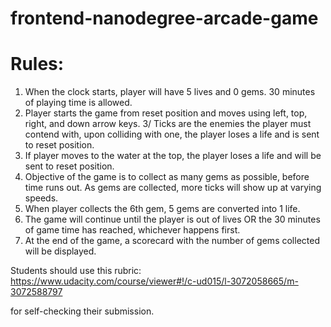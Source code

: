 frontend-nanodegree-arcade-game
===============================
Rules:
======
1. When the clock starts, player will have 5 lives and 0 gems. 30 minutes of playing time is allowed.
2. Player starts the game from reset position and moves using left, top, right, and down arrow keys.
3/ Ticks are the enemies the player must contend with, upon colliding with one, the player loses a life and is sent to reset position.
4. If player moves to the water at the top, the player loses a life and will be sent to reset position.
5. Objective of the game is to collect as many gems as possible, before time runs out. As gems are collected, more ticks will show up at varying speeds.
6. When player collects the 6th gem, 5 gems are converted into 1 life.
7. The game will continue until the player is out of lives OR the 30 minutes of game time has reached, whichever happens first. 
8. At the end of the game, a scorecard with the number of gems collected will be displayed.



Students should use this rubric: https://www.udacity.com/course/viewer#!/c-ud015/l-3072058665/m-3072588797

for self-checking their submission.

